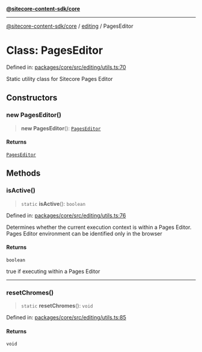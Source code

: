 [**@sitecore-content-sdk/core**](../../README.md)

***

[@sitecore-content-sdk/core](../../README.md) / [editing](../README.md) / PagesEditor

# Class: PagesEditor

Defined in: [packages/core/src/editing/utils.ts:70](https://github.com/Sitecore/content-sdk/blob/0d1933830661df0273ddb41b92f4a0934e861521/packages/core/src/editing/utils.ts#L70)

Static utility class for Sitecore Pages Editor

## Constructors

### new PagesEditor()

> **new PagesEditor**(): [`PagesEditor`](PagesEditor.md)

#### Returns

[`PagesEditor`](PagesEditor.md)

## Methods

### isActive()

> `static` **isActive**(): `boolean`

Defined in: [packages/core/src/editing/utils.ts:76](https://github.com/Sitecore/content-sdk/blob/0d1933830661df0273ddb41b92f4a0934e861521/packages/core/src/editing/utils.ts#L76)

Determines whether the current execution context is within a Pages Editor.
Pages Editor environment can be identified only in the browser

#### Returns

`boolean`

true if executing within a Pages Editor

***

### resetChromes()

> `static` **resetChromes**(): `void`

Defined in: [packages/core/src/editing/utils.ts:85](https://github.com/Sitecore/content-sdk/blob/0d1933830661df0273ddb41b92f4a0934e861521/packages/core/src/editing/utils.ts#L85)

#### Returns

`void`
